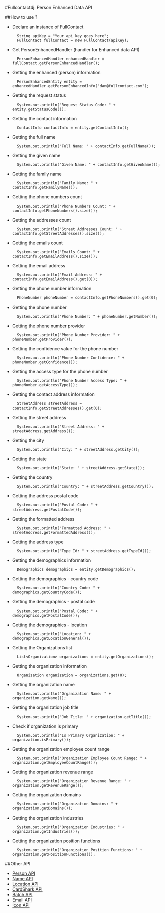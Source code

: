 #Fullcontact4j: Person Enhanced Data API

##How to use ?

* Declare an instance of FullContact

        String apiKey = "Your api key goes here";
        FullContact fullContact = new FullContact(apiKey);

* Get PersonEnhancedHandler (handler for Enhanced data API)

        PersonEnhancedHandler enhancedHandler = fullContact.getPersonEnhancedHandler();

* Getting the enhanced (person) information

        PersonEnhancedEntity entity = enhancedHandler.getPersonEnhancedInfo("dan@fullcontact.com");

* Getting the request status

        System.out.println("Request Status Code: " + entity.getStatusCode());

* Getting the contact information

        ContactInfo contactInfo = entity.getContactInfo();

* Getting the full name

        System.out.println("Full Name: " + contactInfo.getFullName());

* Getting the given name

        System.out.println("Given Name: " + contactInfo.getGivenName());

* Getting the family name

        System.out.println("Family Name: " + contactInfo.getFamilyName());

* Getting the phone numbers count

        System.out.println("Phone Numbers Count: " + contactInfo.getPhoneNumbers().size());

* Getting the addresses count

        System.out.println("Street Addresses Count: " + contactInfo.getStreetAddresses().size());

* Getting the emails count

        System.out.println("Emails Count: " + contactInfo.getEmailAddress().size());

* Getting the email address

        System.out.println("Email Address: " + contactInfo.getEmailAddress().get(0));

* Getting the phone number information

        PhoneNumber phoneNumber = contactInfo.getPhoneNumbers().get(0);

* Getting the phone number

        System.out.println("Phone Number: " + phoneNumber.getNumber());

* Getting the phone number provider

        System.out.println("Phone Number Provider: " + phoneNumber.getProvider());

* Getting the confidence value for the phone number

        System.out.println("Phone Number Confidence: " + phoneNumber.getConfidence());

* Getting the access type for the phone number

        System.out.println("Phone Number Access Type: " + phoneNumber.getAccessType());

* Getting the contact address information

        StreetAddress streetAddress = contactInfo.getStreetAddresses().get(0);

* Getting the street address

        System.out.println("Street Address: " + streetAddress.getAddress());

* Getting the city

        System.out.println("City: " + streetAddress.getCity());

* Getting the state

        System.out.println("State: " + streetAddress.getState());

* Getting the country

        System.out.println("Country: " + streetAddress.getCountry());

* Getting the address postal code

        System.out.println("Postal Code: " + streetAddress.getPostalCode());

* Getting the formatted address

        System.out.println("Formatted Address: " + streetAddress.getFormattedAddress());

* Getting the address type

        System.out.println("Type Id: " + streetAddress.getTypeId());

* Getting the demographics information

        Demographics demographics = entity.getDemographics();

* Getting the demographics - country code

        System.out.println("Country Code: " + demographics.getCountryCode());

* Getting the demographics - postal code

        System.out.println("Postal Code: " + demographics.getPostalCode());

* Getting the demographics - location

        System.out.println("Location: " + demographics.getLocationGeneral());

* Getting the Organizations list

        List<Organization> organizations = entity.getOrganizations();

* Getting the organization information

        Organization organization = organizations.get(0);

* Getting the organization name

        System.out.println("Organization Name: " + organization.getName());

* Getting the organization job title

        System.out.println("Job Title: " + organization.getTitle());

* Check if organization is primary

        System.out.println("Is Primary Organization: " + organization.isPrimary());

* Getting the organization employee count range

        System.out.println("Organization Employee Count Range: " + organization.getEmployeeCountRange());

* Getting the organization revenue range

        System.out.println("Organization Revenue Range: " + organization.getRevenueRange());

* Getting the organization domains

        System.out.println("Organization Domains: " + organization.getDomains());

* Getting the organization industries

        System.out.println("Organization Industries: " + organization.getIndustries());

* Getting the organization position functions

        System.out.println("Organization Position Functions: " + organization.getPositionFunctions());


##Other API

 * [Person API](/fullcontact/fullcontact4j/tree/refactoring/docs/person/)
 * [Name API](/fullcontact/fullcontact4j/tree/refactoring/docs/name/)
 * [Location API](/fullcontact/fullcontact4j/tree/refactoring/docs/location/)
 * [CardShark API](/fullcontact/fullcontact4j/tree/refactoring/docs/cardShark/)
 * [Batch API](/fullcontact/fullcontact4j/tree/refactoring/docs/batch/)
 * [Email API](/fullcontact/fullcontact4j/tree/refactoring/docs/email/)
 * [Icon API](/fullcontact/fullcontact4j/tree/refactoring/docs/icon/)
